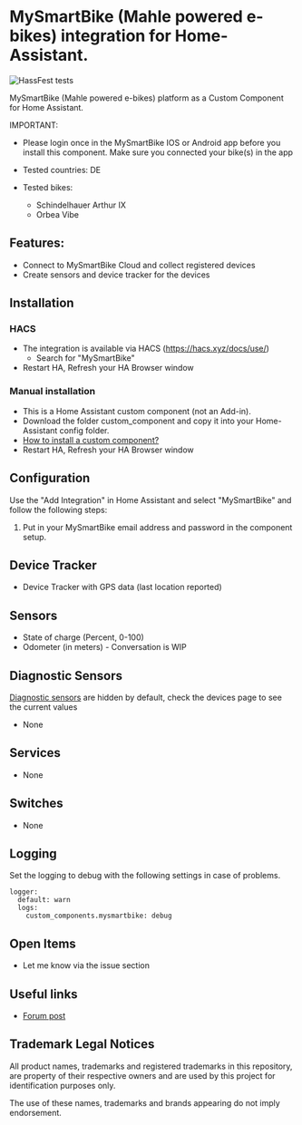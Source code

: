 # MySmartBike (Mahle powered e-bikes) integration for Home-Assistant.

![HassFest tests](https://img.shields.io/github/actions/workflow/status/renenulschde/ha-mysmartbike/.github/workflows/hassfest.yaml?label=hassfest%20check)

MySmartBike (Mahle powered e-bikes) platform as a Custom Component for Home Assistant.

IMPORTANT:

- Please login once in the MySmartBike IOS or Android app before you install this component. Make sure you connected your bike(s) in the app

- Tested countries: DE

- Tested bikes:
  - Schindelhauer Arthur IX
  - Orbea Vibe

## Features:

- Connect to MySmartBike Cloud and collect registered devices
- Create sensors and device tracker for the devices

## Installation

### HACS

- The integration is available via HACS (https://hacs.xyz/docs/use/)
  - Search for "MySmartBike"
- Restart HA, Refresh your HA Browser window

### Manual installation

- This is a Home Assistant custom component (not an Add-in).
- Download the folder custom_component and copy it into your Home-Assistant config folder.
- [How to install a custom component?](https://www.google.com/search?q=how+to+install+custom+components+home+assistant)
- Restart HA, Refresh your HA Browser window

## Configuration

Use the "Add Integration" in Home Assistant and select "MySmartBike" and follow the following steps:

1. Put in your MySmartBike email address and password in the component setup.

## Device Tracker

- Device Tracker with GPS data (last location reported)

## Sensors

- State of charge (Percent, 0-100)
- Odometer (in meters) - Conversation is WIP

## Diagnostic Sensors

[Diagnostic sensors](https://www.home-assistant.io/blog/2021/11/03/release-202111/#entity-categorization) are hidden by default, check the devices page to see the current values

- None

## Services

- None

## Switches

- None

## Logging

Set the logging to debug with the following settings in case of problems.

```
logger:
  default: warn
  logs:
    custom_components.mysmartbike: debug
```

## Open Items

- Let me know via the issue section

## Useful links

- [Forum post](https://community.home-assistant.io/t/mysmartbike-mahle-powered-e-bikes-integration-for-home-assistant/676740)

## Trademark Legal Notices

All product names, trademarks and registered trademarks in this
repository, are property of their respective owners and are used by this project for identification purposes only.

The use of these names, trademarks and brands appearing do not imply endorsement.
